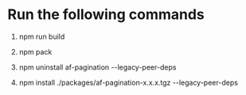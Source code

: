 # Run the following commands

1. npm run build
2. npm pack

3. npm uninstall af-pagination --legacy-peer-deps
4. npm install ./packages/af-pagination-x.x.x.tgz --legacy-peer-deps
